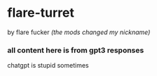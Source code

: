 # flare-turret
by flare fucker _(the mods changed my nickname)_

### all content here is from gpt3 responses
chatgpt is stupid sometimes
